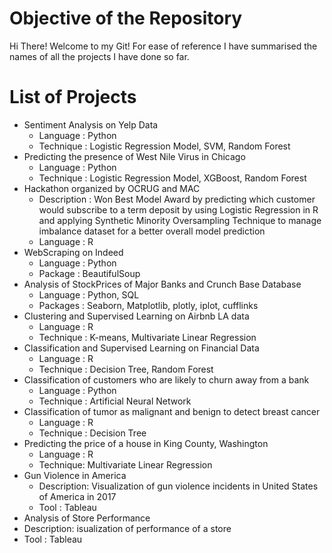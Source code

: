 # Objective of the Repository
Hi There! Welcome to my Git! 
For ease of reference I have summarised the names of all the projects I have done so far.

# List of Projects
* Sentiment Analysis on Yelp Data
  * Language : Python
  * Technique : Logistic Regression Model, SVM, Random Forest
* Predicting the presence of West Nile Virus in Chicago
  * Language : Python
  * Technique : Logistic Regression Model, XGBoost, Random Forest
* Hackathon organized by OCRUG and MAC
  * Description : Won Best Model Award by predicting which customer
                  would subscribe to a term deposit by using Logistic Regression in R and applying Synthetic Minority                         Oversampling Technique to manage imbalance dataset for a better overall model prediction
  * Language : R
* WebScraping on Indeed 
  * Language : Python
  * Package : BeautifulSoup
* Analysis of StockPrices of Major Banks and Crunch Base Database
  * Language : Python, SQL
  * Packages : Seaborn, Matplotlib, plotly, iplot, cufflinks
* Clustering and Supervised Learning on Airbnb LA data
  * Language : R
  * Technique : K-means, Multivariate Linear Regression
* Classification and Supervised Learning on Financial Data
  * Language : R
  * Technique : Decision Tree, Random Forest
* Classification of customers who are likely to churn away from a bank
  * Language : Python
  * Technique : Artificial Neural Network
* Classification of tumor as malignant and benign to detect breast cancer
  * Language : R
  * Technique : Decision Tree
* Predicting the price of a house in King County, Washington 
  * Language : R
  * Technique: Multivariate Linear Regression
* Gun Violence in America
  * Description: Visualization of gun violence incidents in United States of America in 2017 
  * Tool : Tableau
* Analysis of Store Performance
 * Description: isualization of performance of a store 
 * Tool : Tableau

